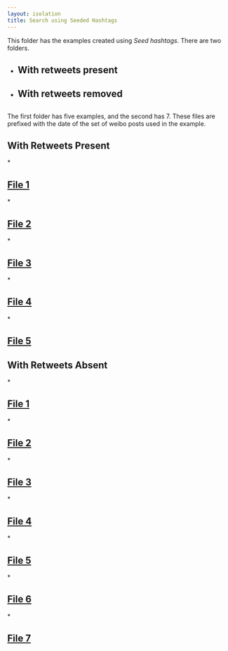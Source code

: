```yaml
---
layout: isolation
title: Search using Seeded Hashtags 
---
```


This folder has the examples created using *Seed hashtags*. There are two folders. 
* <h2> With retweets present <h2> 
* <h2> With retweets removed <h2>
The first folder has five examples, and the second has 7. These files are prefixed with the date of the set of weibo posts used in the example. 

<h2>With Retweets Present</h2>
* <h2><a href="seededWithRT/2_one.html">File 1</a></h2>
* <h2><a href="seededWithRT/13_one.html">File 2</a></h2>
* <h2><a href="seededWithRT/13_two.html">File 3</a></h2>
* <h2><a href="seededWithRT/25_one.html">File 4</a></h2>
* <h2><a href="seededWithRT/27_one.html">File 5</a></h2>


<h2>With Retweets Absent</h2>
* <h2><a href="seededWithoutRT/4_one.html">File 1</a></h2>
* <h2><a href="seededWithoutRT/7_one.html">File 2</a></h2>
* <h2><a href="seededWithoutRT/8_one.html">File 3</a></h2>
* <h2><a href="seededWithoutRT/8_two.html">File 4</a></h2>
* <h2><a href="seededWithoutRT/13_one.html">File 5</a></h2>
* <h2><a href="seededWithoutRT/25_one.html">File 6</a></h2>
* <h2><a href="seededWithoutRT/25_two.html">File 7</a></h2>

